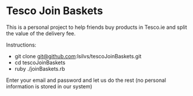 Tesco Join Baskets
==================

This is a personal project to help friends buy products in Tesco.ie and split the value of the delivery fee.

Instructions:
 - git clone git@github.com:lsilvs/tescoJoinBaskets.git
 - cd tescoJoinBaskets
 - ruby ./joinBaskets.rb

Enter your email and password and let us do the rest (no personal information is stored in our system)